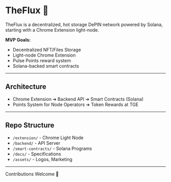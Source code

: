 # TheFlux 🌊

TheFlux is a decentralized, hot storage DePIN network powered by Solana, starting with a Chrome Extension light-node.

**MVP Goals:**
- Decentralized NFT/Files Storage
- Light-node Chrome Extension
- Pulse Points reward system
- Solana-backed smart contracts

---
## Architecture
- Chrome Extension ➔ Backend API ➔ Smart Contracts (Solana)
- Points System for Node Operators ➔ Token Rewards at TGE

---
## Repo Structure
- `/extension/` - Chrome Light Node
- `/backend/` - API Server
- `/smart-contracts/` - Solana Programs
- `/docs/` - Specifications
- `/assets/` - Logos, Marketing

---
Contributions Welcome 🚀
